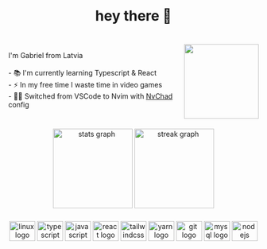 <br clear="both">

<h1 align="center">hey there 👋</h1>

###

<br clear="both">

<img align="right" height="150" src="https://cdn3.emoji.gg/emojis/8991-ratspin.gif"  />

I'm Gabriel from Latvia<br><br>- 📚 I'm currently learning Typescript & React<br>- ⚡ In my free time I waste time in video games<br>- 👨‍💻 Switched from VSCode to Nvim with [NvChad](https://nvchad.com) config

###

<h3 align="left"></h3>

###

<br clear="both">

<div align="center">
  <img src="https://github-readme-stats.vercel.app/api?username=ywwa&hide_title=true&hide_rank=true&show_icons=true&include_all_commits=true&count_private=true&disable_animations=false&theme=rose_pine&locale=en&hide_border=true&order=1" height="160" alt="stats graph"  />
  <img src="https://streak-stats.demolab.com?user=ywwa&locale=en&mode=daily&theme=rose_pine&hide_border=true&border_radius=5&date_format=[Y ]M j&order=3" height="160" alt="streak graph"  />
</div>

###

<h3 align="left"></h3>

###


<div align="center">
  <img src="https://cdn.jsdelivr.net/gh/devicons/devicon/icons/linux/linux-original.svg" height="40" width="52" alt="linux logo"  />
  <img src="https://cdn.jsdelivr.net/gh/devicons/devicon/icons/typescript/typescript-original.svg" height="40" width="52" alt="typescript logo"  />
  <img src="https://cdn.jsdelivr.net/gh/devicons/devicon/icons/javascript/javascript-original.svg" height="40" width="52" alt="javascript logo"  />
  <img src="https://cdn.jsdelivr.net/gh/devicons/devicon/icons/react/react-original.svg" height="40" width="52" alt="react logo"  />
  <img src="https://cdn.jsdelivr.net/gh/devicons/devicon/icons/tailwindcss/tailwindcss-original-wordmark.svg" height="40" width="52" alt="tailwindcss logo"  />
  <img src="https://cdn.jsdelivr.net/gh/devicons/devicon/icons/yarn/yarn-original.svg" height="40" width="52" alt="yarn logo"  />
  <img src="https://cdn.jsdelivr.net/gh/devicons/devicon/icons/git/git-original.svg" height="40" width="52" alt="git logo"  />
  <img src="https://cdn.jsdelivr.net/gh/devicons/devicon/icons/mysql/mysql-original.svg" height="40" width="52" alt="mysql logo"  />
  <img src="https://cdn.jsdelivr.net/gh/devicons/devicon/icons/nodejs/nodejs-original.svg" height="40" width="52" alt="nodejs logo"  />
</div>

